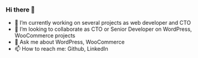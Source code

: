 ### Hi there 👋

- 🔭 I’m currently working on several projects as web developer and CTO
- 👯 I’m looking to collaborate as CTO or Senior Developer on WordPress, WooCommerce projects
- 💬 Ask me about WordPress, WooCommerce
- 📫 How to reach me: Github, LinkedIn
